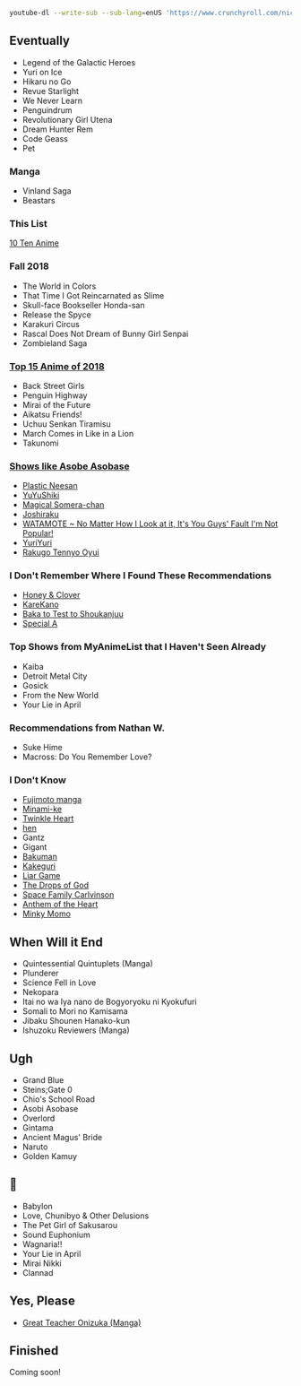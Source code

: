 <!--

split manga out of here

reorganize

- mindgame anime
- masaaki yuasa

-->

<!--

  - https://www.google.com/search?hl=en&q=solo%20leveling
  - https://mangarockteam.com/manga/solo-leveling/
  - https://www.google.com/search?hl=en&q=red%20storm%20action
  - https://www.google.com/search?hl=en&q=hardcore%20leveling
  - https://www.google.com/search?hl=en&q=moshi%20fanren
  - https://www.google.com/search?hl=en&q=her+summon&sxsrf=ALeKk02lKqzz2b4laH0BplrPTk5_Ti-WwA:1584416069237&sec_act=sr
  - http://mangarock.site/kumo-desu-ga-nani-ka-chapter-42.1#16
  - https://mangasushi.net/manga/yondome-wa-iyana-shi-zokusei-majutsushi/
  - https://mangakakalot.com/manga/change_the_world_kanzaki_yuuya
  - https://en.wikipedia.org/wiki/So_I%27m_a_Spider,_So_What%3F
  - https://www.google.com/search?hl=en&q=ranma%201%2F2%20anime

-->


```bash
youtube-dl --write-sub --sub-lang=enUS 'https://www.crunchyroll.com/nichijou-my-ordinary-life'
```

## Eventually

- Legend of the Galactic Heroes
- Yuri on Ice
- Hikaru no Go
- Revue Starlight
- We Never Learn
- Penguindrum
- Revolutionary Girl Utena
- Dream Hunter Rem
- Code Geass
- Pet

### Manga

- Vinland Saga
- Beastars


### This List

[10 Ten Anime](https://www.reddit.com/r/Animesuggest/comments/a6fn6a/give_me_your_1010_anime/)

### Fall 2018

- The World in Colors
- That Time I Got Reincarnated as Slime
- Skull-face Bookseller Honda-san
- Release the Spyce
- Karakuri Circus
- Rascal Does Not Dream of Bunny Girl Senpai
- Zombieland Saga

### [Top 15 Anime of 2018](https://www.youtube.com/watch?v=vhSD5-CU42Q)
- Back Street Girls
- Penguin Highway
- Mirai of the Future
- Aikatsu Friends!
- Uchuu Senkan Tiramisu
- March Comes in Like in a Lion
- Takunomi

### [Shows like Asobe Asobase](https://www.reddit.com/r/AsobiAsobase/comments/9m31h8/similar_shows/)

- [Plastic Neesan](https://myanimelist.net/anime/10711/Plastic_Neesan)
- [YuYuShiki](https://www.crunchyroll.com/yuyushiki)
- [Magical Somera-chan](https://www.crunchyroll.com/magical-somera-chan)
- [Joshiraku](https://myanimelist.net/anime/12679/Joshiraku)
- [WATAMOTE ~ No Matter How I Look at it, It's You Guys' Fault I'm Not Popular!](https://www.crunchyroll.com/watamote-no-matter-how-i-look-at-it-its-you-guys-fault-im-not-popular)
- [YuriYuri](https://www.crunchyroll.com/yuruyuri)
- [Rakugo Tennyo Oyui](https://myanimelist.net/anime/2244/Rakugo_Tennyo_Oyui)

### I Don't Remember Where I Found These Recommendations

- [Honey & Clover](https://anilist.co/anime/16/Hachimitsu-to-Clover/)
- [KareKano](https://anilist.co/anime/145/Kareshi-Kanojo-no-Jijou/)
- [Baka to Test to Shoukanjuu](https://anilist.co/anime/6347/Baka-to-Test-to-Shoukanjuu/)
- [Special A](https://anilist.co/anime/3470/Special-A/)

### Top Shows from MyAnimeList that I Haven't Seen Already

- Kaiba
- Detroit Metal City
- Gosick
- From the New World
- Your Lie in April

### Recommendations from Nathan W.
- Suke Hime
- Macross: Do You Remember Love?

### I Don't Know
- [Fujimoto manga](https://www.google.com/search?hl=en&q=fujimoto%20manga)
- [Minami-ke](https://www.google.com/search?hl=en&q=Minami-ke&stick=H4sIAAAAAAAAAOOQUeLSz9U3ME6qSq-0MOJPzs9NTalUyMxTSMzLzE2Nks3NzEvMzVTITlUozslMTlXIT1PIyUxLhUifYkTSDOUkZxgUJxefYuQEcQzTs0oM4RImRpXGMImC3KQKqERlgbFRbg6UU2FYbpGbAuWYm5XkFKf8YuR3RnXWIlZOX7C7dLNTAfkDyIbCAAAA&sa=X&ved=2ahUKEwj0oKWti7vjAhWQUs0KHWIrBsYQxA0wCnoECAsQBQ&biw=1392&bih=822)
- [Twinkle Heart](https://www.google.com/search?hl=en&q=twinkle%20heart)
- [hen](https://mangarock.com/manga/mrs-serie-102288)
- Gantz
- Gigant
- [Bakuman](https://www.google.com/search?hl=en&q=bakuman)
- [Kakeguri](https://www.google.com/search?hl=en&q=kakeguri)
- [Liar Game](https://www.google.com/search?hl=en&q=liar%20game)
- [The Drops of God](https://www.google.com/search?safe=off&hl=en&sxsrf=ACYBGNSssCyjrhsawE97zbN19Dyszwbs0Q%3A1570419325347&ei=fbKaXdrrFIz--gTOi6HYDA&q=drops+of+god&oq=drops+of+god&gs_l=psy-ab.3..0j0i20i263j0j0i20i263j0l6.1456.1456..1668...0.2..0.113.113.0j1......0....1..gws-wiz.......0i71.NkOZpcsp8lY&ved=0ahUKEwianqTwm4nlAhUMv54KHc5FCMsQ4dUDCAo&uact=5)
- [Space Family Carlvinson](https://www.google.com/search?hl=en&q=Space%20Family%20Carlvinson)
- [Anthem of the Heart](https://www.google.com/search?hl=en&q=anthem%20of%20the%20heart)
- [Minky Momo](https://www.google.com/search?hl=en&q=Minky%20Momo)

## When Will it End

- Quintessential Quintuplets (Manga)
- Plunderer
- Science Fell in Love
- Nekopara
- Itai no wa Iya nano de Bogyoryoku ni Kyokufuri
- Somali to Mori no Kamisama
- Jibaku Shounen Hanako-kun
- Ishuzoku Reviewers (Manga)

## Ugh

- Grand Blue
- Steins;Gate 0
- Chio's School Road
- Asobi Asobase
- Overlord
- Gintama
- Ancient Magus' Bride
- Naruto
- Golden Kamuy

## 🐸

- Babylon
- Love, Chunibyo & Other Delusions
- The Pet Girl of Sakusarou
- Sound Euphonium
- Wagnaria!!
- Your Lie in April
- Mirai Nikki
- Clannad

## Yes, Please

- [Great Teacher Onizuka (Manga)](https://www.youtube.com/watch?v=EzWy4I5g7po)

## Finished

Coming soon!
